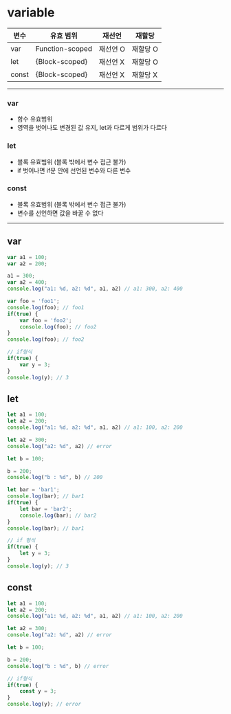 # variable

| 변수 | 유효 범위 | 재선언 | 재할당 |
| --- | --- | --- | --- |
| var | Function-scoped | 재선언 O | 재할당 O |
| let | {Block-scoped} | 재선언 X | 재할당 O |
| const | {Block-scoped} | 재선언 X | 재할당 X |

---

### var

- 함수 유효범위
- 영역을 벗어나도 변경된 값 유지, let과 다르게 범위가 다르다

### let

- 블록 유효범위 (블록 밖에서 변수 접근 불가)
- if 벗어나면 if문 안에 선언된 변수와 다른 변수

### const

- 블록 유효범위 (블록 밖에서 변수 접근 불가)
- 변수를 선언하면 값을 바꿀 수 없다

---

## var

```jsx
var a1 = 100;
var a2 = 200;
```

```jsx
a1 = 300;
var a2 = 400;
console.log("a1: %d, a2: %d", a1, a2) // a1: 300, a2: 400
```

```jsx
var foo = 'foo1';
console.log(foo); // foo1
if(true) {
	var foo = 'foo2';
	console.log(foo); // foo2
}
console.log(foo); // foo2
```

```jsx
// if형식
if(true) {
    var y = 3;
}
console.log(y); // 3
```

## let

```jsx
let a1 = 100;
let a2 = 200;
console.log("a1: %d, a2: %d", a1, a2) // a1: 100, a2: 200
```

```jsx
let a2 = 300;
console.log("a2: %d", a2) // error
```

```jsx
let b = 100;
```

```jsx
b = 200;
console.log("b : %d", b) // 200
```

```jsx
let bar = 'bar1';
console.log(bar); // bar1
if(true) {
	let bar = 'bar2';
	console.log(bar); // bar2
}
console.log(bar); // bar1
```

```jsx
// if 형식
if(true) {
    let y = 3;
}
console.log(y); // 3
```

## const

```jsx
let a1 = 100;
let a2 = 200;
console.log("a1: %d, a2: %d", a1, a2) // a1: 100, a2: 200
```

```jsx
let a2 = 300;
console.log("a2: %d", a2) // error
```

```jsx
let b = 100;
```

```jsx
b = 200;
console.log("b : %d", b) // error
```

```jsx
// if형식
if(true) {
    const y = 3;
}
console.log(y); // error
```